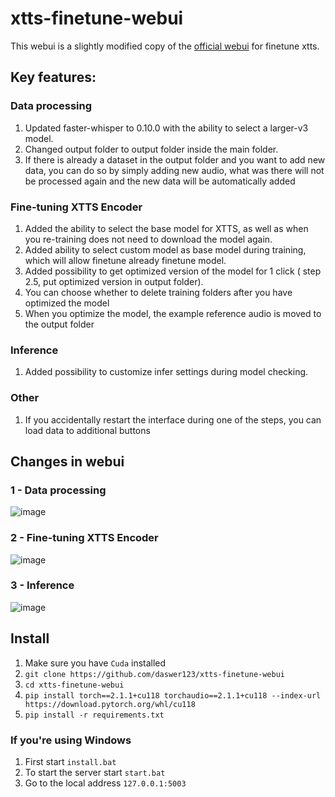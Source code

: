 # xtts-finetune-webui

This webui is a slightly modified copy of the [official webui](https://github.com/coqui-ai/TTS/pull/3296) for finetune xtts.

## Key features:

### Data processing
1. Updated faster-whisper to 0.10.0 with the ability to select a larger-v3 model.
2. Changed output folder to output folder inside the main folder.
3. If there is already a dataset in the output folder and you want to add new data, you can do so by simply adding new audio, what was there will not be processed again and the new data will be automatically added
  
### Fine-tuning XTTS Encoder
1. Added the ability to select the base model for XTTS, as well as when you re-training does not need to download the model again.
2. Added ability to select custom model as base model during training, which will allow finetune already finetune model.
3. Added possibility to get optimized version of the model for 1 click ( step 2.5, put optimized version in output folder).
4. You can choose whether to delete training folders after you have optimized the model
5. When you optimize the model, the example reference audio is moved to the output folder

### Inference
1. Added possibility to customize infer settings during model checking.

### Other
1. If you accidentally restart the interface during one of the steps, you can load data to additional buttons


## Changes in webui

### 1 - Data processing

![image](https://github.com/daswer123/xtts-finetune-webui/assets/22278673/8f09b829-098b-48f5-9668-832e7319403b)

### 2 - Fine-tuning XTTS Encoder

![image](https://github.com/daswer123/xtts-finetune-webui/assets/22278673/897540d9-3a6b-463c-abb8-261c289cc929)

### 3 - Inference

![image](https://github.com/daswer123/xtts-finetune-webui/assets/22278673/aa05bcd4-8642-4de4-8f2f-bc0f5571af63)

## Install

1. Make sure you have `Cuda` installed
2. `git clone https://github.com/daswer123/xtts-finetune-webui`
3. `cd xtts-finetune-webui`
4. `pip install torch==2.1.1+cu118 torchaudio==2.1.1+cu118 --index-url https://download.pytorch.org/whl/cu118`
5. `pip install -r requirements.txt`

### If you're using Windows

1. First start `install.bat`
2. To start the server start `start.bat`
3. Go to the local address `127.0.0.1:5003`
